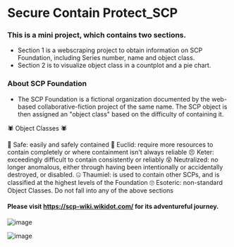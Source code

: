 # Secure Contain Protect_SCP
### This is a mini project, which contains two sections. 
- Section 1 is a webscraping project to obtain information on SCP Foundation, including Series number, name and object class. 
- Section 2 is to visualize object class in a countplot and a pie chart. 
 
### About SCP Foundation
- The SCP Foundation is a fictional organization documented by the web-based collaborative-fiction project of the same name. The SCP object is then assigned an "object class" based on the difficulty of containing it.  

🕷  Object Classes 🕷

🙂 Safe: easily and safely contained
🤔 Euclid: require more resources to contain completely or where containment isn't always reliable
😣 Keter: exceedingly difficult to contain consistently or reliably 
😵 Neutralized: no longer anomalous, either through having been intentionally or accidentally destroyed, or disabled.
🤐 Thaumiel: is used to contain other SCPs, and is classified at the highest levels of the Foundation
🙄 Esoteric: non-standard Object Classes. Do not fall into any of the above sections

#### Please visit https://scp-wiki.wikidot.com/ for its adventureful journey.

![image](https://user-images.githubusercontent.com/59931296/131261131-1abda099-9ae7-42e7-ba9f-d0a94d91cb48.png)

![image](https://user-images.githubusercontent.com/59931296/131262275-6363a799-4c4e-4943-8427-aa747ac95690.png)



